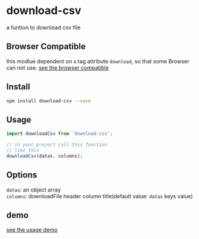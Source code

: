 # download-csv
a funtion to download csv file

## Browser Compatible
this modlue dependent on `a` tag attribute `download`, so that some Browser can not use.
[see the browser compatible](http://caniuse.com/#search=download)

## Install

```bash
npm install download-csv --save
```

## Usage

```js
import downloadCsv from 'download-csv';

// in your project call this function
// like this
downloadCsv(datas, columns);

```

## Options

`datas`: an object array<br>
`columns`: downloadFile header column title(default value: `datas` keys value)

## demo

[see the usage demo](https://github.com/AllenZeng/download-csv/blob/master/example/demo.js)
